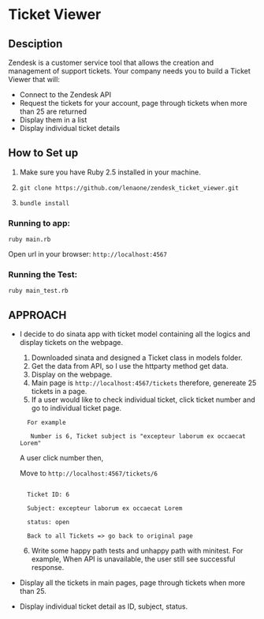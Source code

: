 # Ticket Viewer

## Desciption

Zendesk is a customer service tool that allows the creation and management of support tickets.
Your company needs you to build a Ticket Viewer that will:

- Connect to the Zendesk API
- Request the tickets for your account, page through tickets when more than 25 are
returned
- Display them in a list
- Display individual ticket details

## How to Set up

1. Make sure you have Ruby 2.5 installed in your machine.

2. `git clone https://github.com/lenaone/zendesk_ticket_viewer.git`

3. `bundle install`

### Running to app:

`ruby main.rb`

Open url in your browser: `http://localhost:4567`

### Running the Test:

`ruby main_test.rb`

## APPROACH

- I decide to do sinata app with ticket model containing all the logics and display tickets on the webpage.
  1. Downloaded sinata and designed a Ticket class in models folder.
  2. Get the data from API, so I use the httparty method get data.
  3. Display on the webpage. 
  4. Main page is `http://localhost:4567/tickets` therefore, genereate 25 tickets in a page.
  5. If a user would like to check individual ticket, click ticket number and go to individual ticket page.
  ```
    For example

     Number is 6, Ticket subject is "excepteur laborum ex occaecat Lorem"
  ```

    A user click number then,
     
    Move to `http://localhost:4567/tickets/6`

    ```

      Ticket ID: 6

      Subject: excepteur laborum ex occaecat Lorem

      status: open

      Back to all Tickets => go back to original page

  ```
  6. Write some happy path tests and unhappy path with minitest. For example, When API is unavailable, the user still see successful response. 


- Display all the tickets in main pages, page through tickets when more than 25.
- Display individual ticket detail as ID, subject, status.